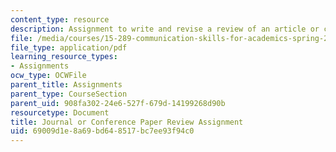 ```yaml
---
content_type: resource
description: Assignment to write and revise a review of an article or conference paper.
file: /media/courses/15-289-communication-skills-for-academics-spring-2002/69009d1e8a69bd648517bc7ee93f94c0_peer_rev_assn_2002.pdf
file_type: application/pdf
learning_resource_types:
- Assignments
ocw_type: OCWFile
parent_title: Assignments
parent_type: CourseSection
parent_uid: 908fa302-24e6-527f-679d-14199268d90b
resourcetype: Document
title: Journal or Conference Paper Review Assignment
uid: 69009d1e-8a69-bd64-8517-bc7ee93f94c0
---
```

